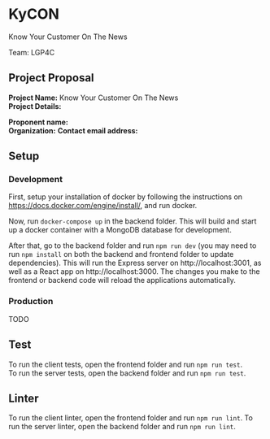 # KyCON

Know Your Customer On The News

Team: LGP4C

## Project Proposal

**Project Name:** Know Your Customer On The News  
**Project Details:**

**Proponent name:**    
**Organization:** 
**Contact email address:** 

## Setup

### **Development**

First, setup your installation of docker by following the instructions on https://docs.docker.com/engine/install/, and run docker.

Now, run `docker-compose up` in the backend folder. This will build and start up a docker container with a MongoDB database for development.

After that, go to the backend folder and run `npm run dev` (you may need to run `npm install` on both the backend and frontend folder to update dependencies). This will run the Express server on http://localhost:3001, as well as a React app on http://localhost:3000. The changes you make to the frontend or backend code will reload the applications automatically.

### **Production**

TODO

## Test

To run the client tests, open the frontend folder and run `npm run test`.  
To run the server tests, open the backend folder and run `npm run test`.

## Linter

To run the client linter, open the frontend folder and run `npm run lint`. 
To run the server linter, open the backend folder and run `npm run lint`. 
